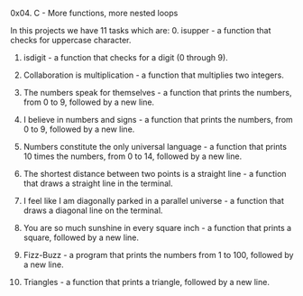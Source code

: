 0x04. C - More functions, more nested loops

In this projects we have 11 tasks which are:
0. isupper -  a function that checks for uppercase character.

1. isdigit - a function that checks for a digit (0 through 9).

2. Collaboration is multiplication - a function that multiplies two integers.

3. The numbers speak for themselves - a function that prints the numbers, from 0 to 9, followed by a new line.

4. I believe in numbers and signs - a function that prints the numbers, from 0 to 9, followed by a new line.

5. Numbers constitute the only universal language - a function that prints 10 times the numbers, from 0 to 14, followed by a new line.

6. The shortest distance between two points is a straight line - a function that draws a straight line in the terminal.

7. I feel like I am diagonally parked in a parallel universe - a function that draws a diagonal line on the terminal.

8. You are so much sunshine in every square inch  -  a function that prints a square, followed by a new line.

9. Fizz-Buzz -  a program that prints the numbers from 1 to 100, followed by a new line.

10. Triangles - a function that prints a triangle, followed by a new line.
